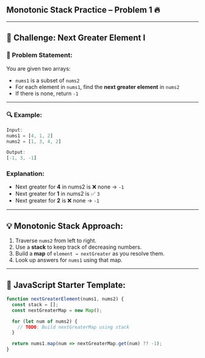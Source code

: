 ## **Monotonic Stack Practice – Problem 1** 🔥

---

## 🧠 **Challenge: Next Greater Element I**

### 📘 Problem Statement:

You are given two arrays:

* `nums1` is a subset of `nums2`
* For each element in `nums1`, find the **next greater element** in `nums2`
* If there is none, return `-1`

---

### 🔍 Example:

```js
Input:
nums1 = [4, 1, 2]
nums2 = [1, 3, 4, 2]

Output:
[-1, 3, -1]
```

### Explanation:

* Next greater for **4** in nums2 is ❌ none → `-1`
* Next greater for **1** in nums2 is ✅ `3`
* Next greater for **2** is ❌ none → `-1`

---

## 💡 Monotonic Stack Approach:

1. Traverse `nums2` from left to right.
2. Use a **stack** to keep track of decreasing numbers.
3. Build a **map** of `element → nextGreater` as you resolve them.
4. Look up answers for `nums1` using that map.

---

## 🧱 JavaScript Starter Template:

```js
function nextGreaterElement(nums1, nums2) {
  const stack = [];
  const nextGreaterMap = new Map();

  for (let num of nums2) {
    // TODO: Build nextGreaterMap using stack
  }

  return nums1.map(num => nextGreaterMap.get(num) ?? -1);
}
```
